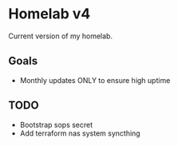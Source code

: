 # Homelab v4

Current version of my homelab.

## Goals

- Monthly updates ONLY to ensure high uptime

## TODO

- Bootstrap sops secret
- Add terraform nas system syncthing